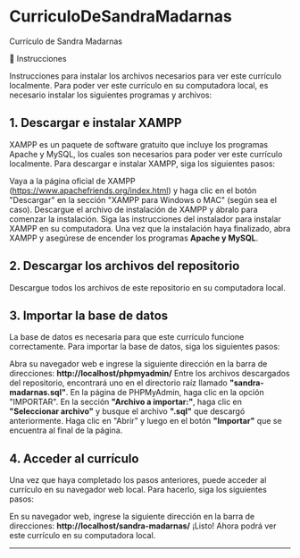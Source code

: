 # CurriculoDeSandraMadarnas
Currículo de Sandra Madarnas

📝 Instrucciones

Instrucciones para instalar los archivos necesarios para ver este currículo localmente.
Para poder ver este currículo en su computadora local, es necesario instalar los siguientes programas y archivos:

## 1. Descargar e instalar XAMPP
XAMPP es un paquete de software gratuito que incluye los programas Apache y MySQL, los cuales son necesarios para poder ver este currículo localmente. Para descargar e instalar XAMPP, siga los siguientes pasos:

Vaya a la página oficial de XAMPP (https://www.apachefriends.org/index.html) y haga clic en el botón "Descargar" en la sección "XAMPP para Windows o MAC" (según sea el caso).
Descargue el archivo de instalación de XAMPP y ábralo para comenzar la instalación.
Siga las instrucciones del instalador para instalar XAMPP en su computadora.
Una vez que la instalación haya finalizado, abra XAMPP y asegúrese de encender los programas <b>Apache y MySQL</b>.

## 2. Descargar los archivos del repositorio
Descargue todos los archivos de este repositorio en su computadora local.

## 3. Importar la base de datos
La base de datos es necesaria para que este currículo funcione correctamente. Para importar la base de datos, siga los siguientes pasos:

Abra su navegador web e ingrese la siguiente dirección en la barra de direcciones: <b>http://localhost/phpmyadmin/</b>
Entre los archivos descargados del repositorio, encontrará uno en el directorio raíz llamado <b>"sandra-madarnas.sql"</b>.
En la página de PHPMyAdmin, haga clic en la opción "IMPORTAR".
En la sección <b>"Archivo a importar:"</b>, haga clic en <b>"Seleccionar archivo"</b> y busque el archivo <b>".sql"</b> que descargó anteriormente.
Haga clic en "Abrir" y luego en el botón <b>"Importar"</b> que se encuentra al final de la página.

## 4. Acceder al currículo
Una vez que haya completado los pasos anteriores, puede acceder al currículo en su navegador web local. Para hacerlo, siga los siguientes pasos:

En su navegador web, ingrese la siguiente dirección en la barra de direcciones: <b>http://localhost/sandra-madarnas/</b>
¡Listo! Ahora podrá ver este currículo en su computadora local.

<hr>
